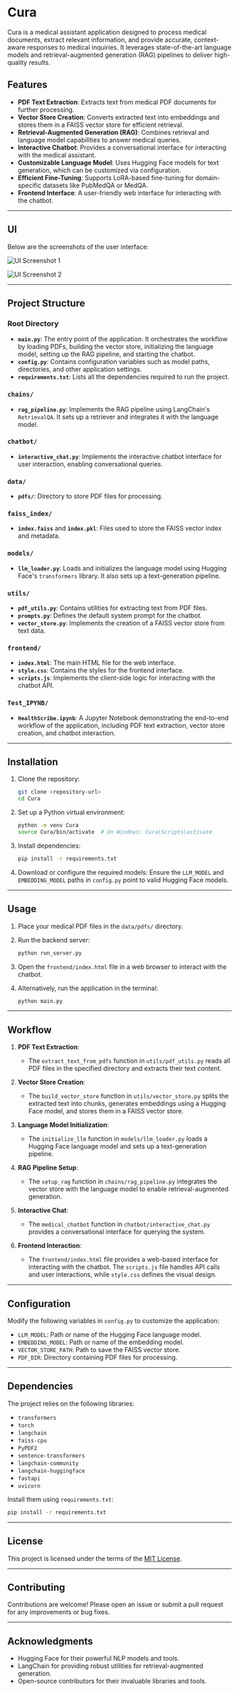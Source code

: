 # Cura

Cura is a medical assistant application designed to process medical documents, extract relevant information, and provide accurate, context-aware responses to medical inquiries. It leverages state-of-the-art language models and retrieval-augmented generation (RAG) pipelines to deliver high-quality results.

## Features

- **PDF Text Extraction**: Extracts text from medical PDF documents for further processing.
- **Vector Store Creation**: Converts extracted text into embeddings and stores them in a FAISS vector store for efficient retrieval.
- **Retrieval-Augmented Generation (RAG)**: Combines retrieval and language model capabilities to answer medical queries.
- **Interactive Chatbot**: Provides a conversational interface for interacting with the medical assistant.
- **Customizable Language Model**: Uses Hugging Face models for text generation, which can be customized via configuration.
- **Efficient Fine-Tuning**: Supports LoRA-based fine-tuning for domain-specific datasets like PubMedQA or MedQA.
- **Frontend Interface**: A user-friendly web interface for interacting with the chatbot.

---

## UI

Below are the screenshots of the user interface:

![UI Screenshot 1](assets/chat1.png)

![UI Screenshot 2](assets/chat2.png)

---

## Project Structure

### Root Directory
- **`main.py`**: The entry point of the application. It orchestrates the workflow by loading PDFs, building the vector store, initializing the language model, setting up the RAG pipeline, and starting the chatbot.
- **`config.py`**: Contains configuration variables such as model paths, directories, and other application settings.
- **`requirements.txt`**: Lists all the dependencies required to run the project.

### `chains/`
- **`rag_pipeline.py`**: Implements the RAG pipeline using LangChain's `RetrievalQA`. It sets up a retriever and integrates it with the language model.

### `chatbot/`
- **`interactive_chat.py`**: Implements the interactive chatbot interface for user interaction, enabling conversational queries.

### `data/`
- **`pdfs/`**: Directory to store PDF files for processing.

### `faiss_index/`
- **`index.faiss`** and **`index.pkl`**: Files used to store the FAISS vector index and metadata.

### `models/`
- **`llm_loader.py`**: Loads and initializes the language model using Hugging Face's `transformers` library. It also sets up a text-generation pipeline.

### `utils/`
- **`pdf_utils.py`**: Contains utilities for extracting text from PDF files.
- **`prompts.py`**: Defines the default system prompt for the chatbot.
- **`vector_store.py`**: Implements the creation of a FAISS vector store from text data.

### `frontend/`
- **`index.html`**: The main HTML file for the web interface.
- **`style.css`**: Contains the styles for the frontend interface.
- **`scripts.js`**: Implements the client-side logic for interacting with the chatbot API.

### `Test_IPYNB/`
- **`HealthScribe.ipynb`**: A Jupyter Notebook demonstrating the end-to-end workflow of the application, including PDF text extraction, vector store creation, and chatbot interaction.

---

## Installation

1. Clone the repository:
   ```sh
   git clone <repository-url>
   cd Cura
   ```
2. Set up a Python virtual environment:
   ```sh
   python -m venv Cura
   source Cura/bin/activate  # On Windows: Cura\Scripts\activate
   ```
3. Install dependencies:
   ```sh
   pip install -r requirements.txt
   ```
4. Download or configure the required models:
   Ensure the `LLM_MODEL` and `EMBEDDING_MODEL` paths in `config.py` point to valid Hugging Face models.

---

## Usage

1. Place your medical PDF files in the `data/pdfs/` directory.

2. Run the backend server:
   ```sh
   python run_server.py
   ```

3. Open the `frontend/index.html` file in a web browser to interact with the chatbot.

4. Alternatively, run the application in the terminal:
   ```sh
   python main.py
   ```

---

## Workflow

1. **PDF Text Extraction**:
   - The `extract_text_from_pdfs` function in `utils/pdf_utils.py` reads all PDF files in the specified directory and extracts their text content.

2. **Vector Store Creation**:
   - The `build_vector_store` function in `utils/vector_store.py` splits the extracted text into chunks, generates embeddings using a Hugging Face model, and stores them in a FAISS vector store.

3. **Language Model Initialization**:
   - The `initialize_llm` function in `models/llm_loader.py` loads a Hugging Face language model and sets up a text-generation pipeline.

4. **RAG Pipeline Setup**:
   - The `setup_rag` function in `chains/rag_pipeline.py` integrates the vector store with the language model to enable retrieval-augmented generation.

5. **Interactive Chat**:
   - The `medical_chatbot` function in `chatbot/interactive_chat.py` provides a conversational interface for querying the system.

6. **Frontend Interaction**:
   - The `frontend/index.html` file provides a web-based interface for interacting with the chatbot. The `scripts.js` file handles API calls and user interactions, while `style.css` defines the visual design.

---

## Configuration

Modify the following variables in `config.py` to customize the application:

- `LLM_MODEL`: Path or name of the Hugging Face language model.
- `EMBEDDING_MODEL`: Path or name of the embedding model.
- `VECTOR_STORE_PATH`: Path to save the FAISS vector store.
- `PDF_DIR`: Directory containing PDF files for processing.

---

## Dependencies

The project relies on the following libraries:

- `transformers`
- `torch`
- `langchain`
- `faiss-cpu`
- `PyPDF2`
- `sentence-transformers`
- `langchain-community`
- `langchain-huggingface`
- `fastapi`
- `uvicorn`

Install them using `requirements.txt`:
```sh
pip install -r requirements.txt
```

---


## License

This project is licensed under the terms of the [MIT License](LICENSE).

---

## Contributing

Contributions are welcome! Please open an issue or submit a pull request for any improvements or bug fixes.

---

## Acknowledgments

- Hugging Face for their powerful NLP models and tools.
- LangChain for providing robust utilities for retrieval-augmented generation.
- Open-source contributors for their invaluable libraries and tools.
